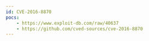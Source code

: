 ```yaml
---
id: CVE-2016-8870
pocs:
    - https://www.exploit-db.com/raw/40637
    - https://github.com/cved-sources/cve-2016-8870
---
```


